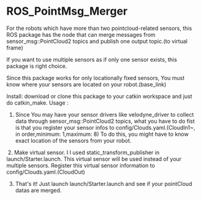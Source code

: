 # ROS_PointMsg_Merger
For the robots which have more than two pointcloud-related sensors, this ROS package has the node that can merge messages from sensor_msg::PointCloud2 topics and publish one output topic.(to virtual frame)

If you want to use multiple sensors as if only one sensor exists, this package is right choice.

Since this package works for only locationally fixed sensors, You must know where your sensors are located on your robot.(base_link)

Install: download or clone this package to your catkin workspace and just do catkin_make.
Usage :
  1. Since You may have your sensor drivers like velodyne_driver to collect data through sensor_msg::PointCloud2 topics,
  what you have to do fist is that you register your sensor infos to config/Clouds.yaml.(CloudIn1~, in order,minimum: 1,maximum: 8)
  To do this, you might have to know exact location of the sensors from your robot.
  
  2. Make virtual sensor. I I used static_transform_publisher in launch/Starter.launch. This virtual sensor will be used instead of
  your multiple sensors. Register this virtual sensor information to config/Clouds.yaml.(CloudOut)
  
  3. That's it! Just launch launch/Starter.launch and see if your pointCloud datas are merged.
  
  
